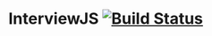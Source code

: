 # InterviewJS [![Build Status](https://travis-ci.org/AJInteractive/InterviewJS.svg?branch=master)](https://travis-ci.org/AJInteractive/InterviewJS)
